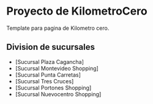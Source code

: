 # Proyecto de KilometroCero

Template para pagina de Kilometro cero.

## Division de sucursales

- [Sucursal Plaza Cagancha]
- [Sucursal Montevideo Shopping]
- [Sucursal Punta Carretas]
- [Sucursal Tres Cruces]
- [Sucursal Portones Shopping]
- [Sucursal Nuevocentro Shopping]